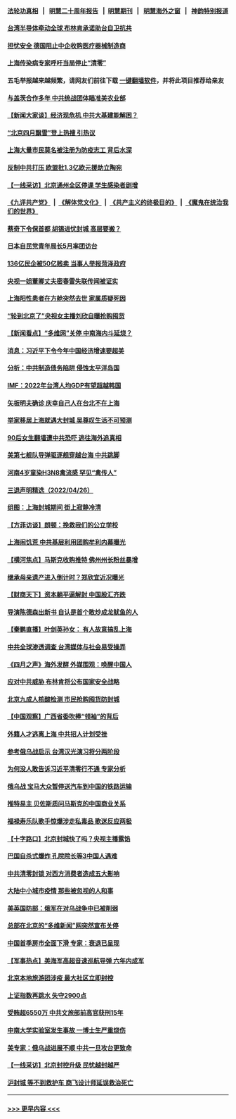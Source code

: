 #### [法轮功真相](https://github.com/gfw-breaker/truth/blob/master/README.md?t=0) &nbsp;&nbsp;|&nbsp;&nbsp; [明慧二十周年报告](https://github.com/gfw-breaker/mh-reports/blob/master/README.md?t=0) &nbsp;&nbsp;|&nbsp;&nbsp;[明慧期刊](https://github.com/gfw-breaker/mh-qikan) &nbsp;&nbsp;|&nbsp;&nbsp; [明慧海外之窗](https://github.com/gfw-breaker/mh-news/blob/master/README.md?t=0) &nbsp;&nbsp;|&nbsp;&nbsp; [神韵特别报道](https://github.com/gfw-breaker/mh-news/blob/master/shenyun.md?t=0)
#### [台湾半导体牵动全球 布林肯承诺助台自卫抗共](../pages/nsc413/n13721693.md?t=04272251) 
#### [担忧安全 德国阻止中企收购医疗器械制造商](../pages/nsc413/n13721809.md?t=04272251) 
#### [上海传染病专家呼吁当局停止“清零”](../pages/nsc413/n13721825.md?t=04272251) 
#### 五毛举报越来越频繁，请网友们前往下载 [一键翻墙软件](https://github.com/gfw-breaker/ssr-accounts)，并将此项目推荐给亲友
#### [与盖茨合作多年 中共统战团体瞄准美农业部](../pages/nsc413/n13721692.md?t=04272251) 
#### [【新闻大家谈】经济现危机 中共大基建能解困？](../pages/nsc413/n13721784.md?t=04272251) 
#### [“北京四月飘雪”登上热搜 引热议](../pages/nsc413/n13721703.md?t=04272251) 
#### [上海大量市民莫名被注册为防疫志工 背后水深](../pages/nsc413/n13721701.md?t=04272251) 
#### [反制中共打压 欧盟批1.3亿欧元援助立陶宛](../pages/nsc413/n13721708.md?t=04272251) 
#### [【一线采访】北京通州全区停课 学生感染者剧增](../pages/nsc413/n13721658.md?t=04272251) 
#### [《九评共产党》](https://github.com/begood0513/9ping.md/blob/master/README.md) &nbsp;|&nbsp; [《解体党文化》](../../../../jtdwh.md/blob/master/README.md)  &nbsp;|&nbsp; [《共产主义的终极目的》](../../../../gczydzjmd.md/blob/master/README.md) &nbsp;|&nbsp; [《魔鬼在统治我们的世界》](../../../../mgztzwmdsj.md/blob/master/README.md) 
#### [蔡奇下令保首都 胡锡进忧封城 高层要搬？](../pages/nsc413/n13721660.md?t=04272251) 
#### [日本自民党青年局长5月率团访台](../pages/nsc413/n13721655.md?t=04272251) 
#### [136亿民企被50亿贱卖 当事人举报菏泽政府](../pages/nsc413/n13721636.md?t=04272251) 
#### [央视一姐董卿丈夫密春雷失联传闻被证实](../pages/nsc413/n13721519.md?t=04272251) 
#### [上海阳性患者在方舱突然去世 家属质疑死因](../pages/nsc413/n13721615.md?t=04272251) 
#### [“轮到北京了”央视女主播刘欣自曝抢购囤货](../pages/nsc413/n13721547.md?t=04272251) 
#### [【新闻看点】“多维网”关停 中南海内斗延烧？](../pages/nsc413/n13721332.md?t=04272251) 
#### [消息：习近平下令今年中国经济增速要超美](../pages/nsc413/n13721445.md?t=04272251) 
#### [分析：中共制造债务陷阱 侵蚀太平洋岛国](../pages/nsc413/n13718976.md?t=04272251) 
#### [IMF：2022年台湾人均GDP有望超越韩国](../pages/nsc413/n13721446.md?t=04272251) 
#### [矢板明夫确诊 庆幸自己人在台北不在上海](../pages/nsc413/n13721392.md?t=04272251) 
#### [举家移居上海就遇大封城 吴尊叹生活不可预测](../pages/nsc413/n13721353.md?t=04272251) 
#### [90后女生翻墙遭中共恐吓 逃往海外追真相](../pages/nsc413/n13721416.md?t=04272251) 
#### [美第七舰队导弹驱逐舰穿越台海 中共跳脚](../pages/nsc413/n13721396.md?t=04272251) 
#### [河南4岁童染H3N8禽流感 罕见“禽传人”](../pages/nsc413/n13721368.md?t=04272251) 
#### [三退声明精选（2022/04/26）](../pages/nsc413/n13721403.md?t=04272251) 
#### [组图：上海封城期间 街上寂静冷清](../pages/nsc413/n13720952.md?t=04272251) 
#### [【方菲访谈】朗顿：挽救我们的公立学校](../pages/nsc413/n13721322.md?t=04272251) 
#### [上海闹饥荒 中共基层利用团购牟利内幕曝光](../pages/nsc413/n13721214.md?t=04272251) 
#### [【横河焦点】马斯克收购推特 佛州州长粉丝暴增](../pages/nsc413/n13721334.md?t=04272251) 
#### [继承母亲遗产进入倒计时？郑欣宜近况曝光](../pages/nsc413/n13721295.md?t=04272251) 
#### [【财商天下】资本躺平逼解封 中国股汇齐跌](../pages/nsc413/n13721272.md?t=04272251) 
#### [导演陈德森出新书 自认是首个敢炒成龙鱿鱼的人](../pages/nsc413/n13721247.md?t=04272251) 
#### [【秦鹏直播】叶剑英孙女： 有人故意搞乱上海](../pages/nsc413/n13721327.md?t=04272251) 
#### [中共全球渗透调查 台湾媒体与社会易受操弄](../pages/nsc413/n13721038.md?t=04272251) 
#### [《四月之声》海外发酵 外媒围观：唤醒中国人](../pages/nsc413/n13720982.md?t=04272251) 
#### [应对中共威胁 布林肯将公布国家安全战略](../pages/nsc413/n13721192.md?t=04272251) 
#### [北京九成人核酸检测 市民抢购囤货防封城](../pages/nsc413/n13721135.md?t=04272251) 
#### [【中国观察】广西省委吹捧“领袖”的背后](../pages/nsc413/n13721170.md?t=04272251) 
#### [外籍人才逃离上海 中共招人计划受挫](../pages/nsc413/n13721184.md?t=04272251) 
#### [参考俄乌战启示 台湾汉光演习将分两阶段](../pages/nsc413/n13721159.md?t=04272251) 
#### [为何没人敢告诉习近平清零行不通 专家分析](../pages/nsc413/n13720943.md?t=04272251) 
#### [俄乌战 宝马大众暂停送汽车到中国的铁路运输](../pages/nsc413/n13721133.md?t=04272251) 
#### [推特易主 贝佐斯质问马斯克的中国商业关系](../pages/nsc413/n13721162.md?t=04272251) 
#### [福禄寿乐队歌手惊爆涉走私毒品 歌迷反应两极](../pages/nsc413/n13720986.md?t=04272251) 
#### [【十字路口】北京封城快了吗？央视主播露馅](../pages/nsc413/n13721080.md?t=04272251) 
#### [巴国自杀式爆炸 孔院院长等3中国人遇难](../pages/nsc413/n13721035.md?t=04272251) 
#### [中共清零封锁 对西方消费者造成五大影响](../pages/nsc413/n13721086.md?t=04272251) 
#### [大陆中小城市疫情 那些被忽视的人和事](../pages/nsc413/n13721015.md?t=04272251) 
#### [美英国防部：俄军在对乌战争中已被削弱](../pages/nsc413/n13720944.md?t=04272251) 
#### [总部在北京的“多维新闻”网突然宣布关停](../pages/nsc413/n13720996.md?t=04272251) 
#### [中国首季房市全面下滑 专家：衰退已呈现](../pages/nsc413/n13720590.md?t=04272251) 
#### [【军事热点】美海军高超音速巡航导弹 六年内成军](../pages/nsc413/n13720817.md?t=04272251) 
#### [北京本地旅游团涉疫 最大社区立即封控](../pages/nsc413/n13720803.md?t=04272251) 
#### [上证指数再跳水 失守2900点](../pages/nsc413/n13720935.md?t=04272251) 
#### [受贿超6550万 中共文旅部前高官获刑15年](../pages/nsc413/n13720933.md?t=04272251) 
#### [中南大学实验室发生事故 一博士生严重烧伤](../pages/nsc413/n13720927.md?t=04272251) 
#### [美专家：俄乌战进展不顺 中共一旦攻台更致命](../pages/nsc413/n13720885.md?t=04272251) 
#### [【一线采访】北京封控升级 民忧越封越严](../pages/nsc413/n13720886.md?t=04272251) 
#### [沪封城 等不到救护车 商飞设计师延误救治死亡](../pages/nsc413/n13720875.md?t=04272251) 

----
#### [ >>> 更早内容 <<< ](../indexes/nsc413-earlier.md)
